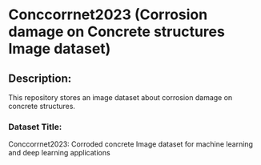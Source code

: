 # Conccorrnet2023 (Corrosion damage on Concrete structures Image dataset)
## Description:
This repository stores an image dataset about corrosion damage on concrete structures.

### Dataset Title:
Conccorrnet2023: Corroded concrete Image dataset for machine learning and deep learning applications
